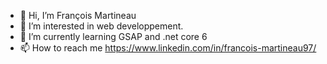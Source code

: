 - 👋 Hi, I’m François Martineau
- 👀 I’m interested in web developpement.
- 🌱 I’m currently learning GSAP and .net core 6
- 📫 How to reach me https://www.linkedin.com/in/francois-martineau97/

<!---
franccy29/franccy29 is a ✨ special ✨ repository because its `README.md` (this file) appears on your GitHub profile.
You can click the Preview link to take a look at your changes.
--->
